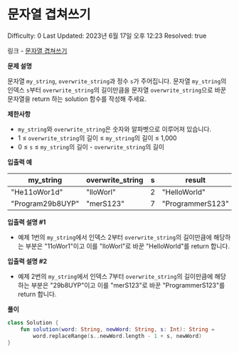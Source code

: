 # 문자열 겹쳐쓰기

Difficulty: 0
Last Updated: 2023년 6월 17일 오후 12:23
Resolved: true

링크 - [문자열 겹쳐쓰기](https://school.programmers.co.kr/learn/courses/30/lessons/181943)

**문제 설명**

문자열 `my_string`, `overwrite_string`과 정수 `s`가 주어집니다. 문자열 `my_string`의 인덱스 `s`부터 `overwrite_string`의 길이만큼을 문자열 `overwrite_string`으로 바꾼 문자열을 return 하는 solution 함수를 작성해 주세요.

**제한사항**

- `my_string`와 `overwrite_string`은 숫자와 알파벳으로 이루어져 있습니다.
- 1 ≤ `overwrite_string`의 길이 ≤ `my_string`의 길이 ≤ 1,000
- 0 ≤ `s` ≤ `my_string`의 길이 - `overwrite_string`의 길이

**입출력 예**

| my_string | overwrite_string | s | result |
| --- | --- | --- | --- |
| "He11oWor1d" | "lloWorl" | 2 | "HelloWorld" |
| "Program29b8UYP" | "merS123" | 7 | "ProgrammerS123" |

**입출력 설명 #1**

- 예제 1번의 `my_string`에서 인덱스 2부터 `overwrite_string`의 길이만큼에 해당하는 부분은 "11oWor1"이고 이를 "lloWorl"로 바꾼 "HelloWorld"를 return 합니다.

**입출력 설명 #2**

- 예제 2번의 `my_string`에서 인덱스 7부터 `overwrite_string`의 길이만큼에 해당하는 부분은 "29b8UYP"이고 이를 "merS123"로 바꾼 "ProgrammerS123"를 return 합니다.

**풀이**

```kotlin
class Solution {
    fun solution(word: String, newWord: String, s: Int): String =
        word.replaceRange(s..newWord.length - 1 + s, newWord)
}
```